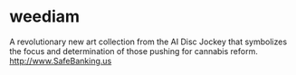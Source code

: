 # weediam
A revolutionary new art collection from the AI Disc Jockey that symbolizes the focus and determination of those pushing for cannabis reform.
http://www.SafeBanking.us
